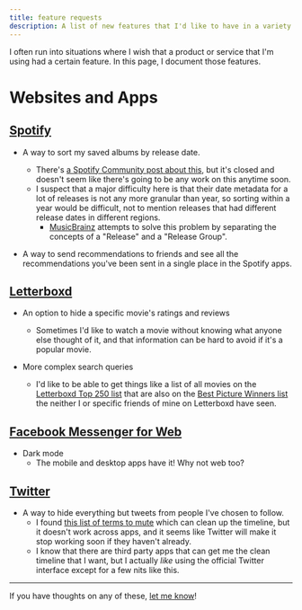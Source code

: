 ```yaml
---
title: feature requests
description: A list of new features that I'd like to have in a variety of products and services.
---
```


I often run into situations where I wish that a product or service that
I'm using had a certain feature.
In this page, I document those features.

# Websites and Apps

## [Spotify](https://spotify.com)

- A way to sort my saved albums by release date.
  - There's [a Spotify Community post about this](https://community.spotify.com/t5/Closed-Ideas/Sort-by-release-date/idi-p/381502), but it's closed and doesn't seem like there's going to be any work on this anytime soon.
  - I suspect that a major difficulty here is that their date metadata for a lot of releases is not any more granular than year, so sorting within a year would be difficult, not to mention releases that had different release dates in different regions. 
    - [MusicBrainz](https://musicbrainz.org/doc/Release_Group) attempts to solve this problem by separating the concepts of a "Release" and a "Release Group".

- A way to send recommendations to friends and see all the recommendations you've been sent in a single place in the Spotify apps.

## [Letterboxd](https://letterboxd.com)

- An option to hide a specific movie's ratings and reviews
  - Sometimes I'd like to watch a movie without knowing what anyone else thought of it, and that information can be hard to avoid if it's a popular movie.

- More complex search queries
  - I'd like to be able to get things like a list of all movies on the [Letterboxd Top 250 list](https://letterboxd.com/dave/list/official-top-250-narrative-feature-films/) that are also on the [Best Picture Winners list](https://letterboxd.com/jake_ziegler/list/academy-award-winners-for-best-picture/) the neither I or specific friends of mine on Letterboxd have seen.

## [Facebook Messenger for Web](https://messenger.com)

- Dark mode
  - The mobile and desktop apps have it! Why not web too?

## [Twitter](https://twitter.com)

- A way to hide everything but tweets from people I've chosen to follow.
  - I found [this list of terms to mute](https://gist.github.com/IanColdwater/88b3341a7c4c0cf71c73ac56f9bd36ec) which can clean up the timeline, but it doesn't work across apps, and it seems like Twitter will make it stop working soon if they haven't already.
  - I know that there are third party apps that can get me the clean timeline that I want, but I actually _like_ using the official Twitter interface except for a few nits like this.

---

If you have thoughts on any of these, [let me know](mailto:james@jamesbvaughan.com)!
